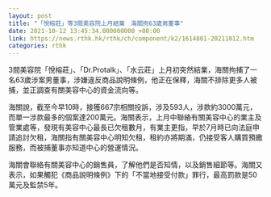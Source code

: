 ```yaml
---
layout: post
title: "「悅榕莊」等3間美容院上月結業　海關拘63歲男董事"
date: 2021-10-12 13:45:34.000000000 +08:00
link: https://news.rthk.hk/rthk/ch/component/k2/1614801-20211012.htm
categories: rthk
---
```


3間美容院「悅榕莊」、「Dr.Protalk」、「水云莊」上月初突然結業，海關拘捕了一名63歲涉案男董事，涉嫌違反商品說明條例，他正在保釋，海關不排除更多人被捕，並正調查有關美容中心的資金流向等。

海關說，截至今早10時，接獲667宗相關投訴，涉及593人，涉款約3000萬元，而單一涉款最多的個案達200萬元。海關表示，上月中聯絡有關美容中心的業主及管業處等，發現有美容中心最長已欠租數月，有業主更指，早於7月時已向法庭申請追討欠租，海關指有關美容中心明知欠租，租約亦將期滿，仍接受客人購買預繳服務，而被捕董事亦知道中心的營運情況。

海關會聯絡有關美容中心的銷售員，了解他們是否知情，以及銷售細節等。海關又表示，如果觸犯《商品說明條例》下的「不當地接受付款」罪行，最高罰款是50萬元及監禁5年。
